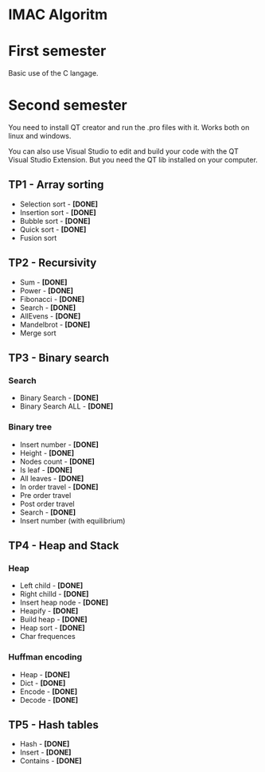 # IMAC Algoritm

# First semester

Basic use of the C langage.

# Second semester

You need to install QT creator and run the .pro files with it. Works both on linux and windows.

You can also use Visual Studio to edit and build your code with the QT Visual Studio Extension. But you need the QT lib installed on your computer.

## TP1 - Array sorting

- Selection sort - **[DONE]**
- Insertion sort - **[DONE]**
- Bubble sort - **[DONE]**
- Quick sort - **[DONE]**
- Fusion sort

## TP2 - Recursivity

- Sum - **[DONE]**
- Power - **[DONE]**
- Fibonacci - **[DONE]**
- Search - **[DONE]**
- AllEvens - **[DONE]**
- Mandelbrot - **[DONE]**
- Merge sort

## TP3 - Binary search

### Search

- Binary Search - **[DONE]**
- Binary Search ALL - **[DONE]**

### Binary tree

- Insert number - **[DONE]**
- Height - **[DONE]**
- Nodes count - **[DONE]**
- Is leaf - **[DONE]**
- All leaves - **[DONE]**
- In order travel - **[DONE]**
- Pre order travel
- Post order travel
- Search - **[DONE]**
- Insert number (with equilibrium)

## TP4 - Heap and Stack

### Heap

- Left child - **[DONE]**
- Right chilld - **[DONE]**
- Insert heap node - **[DONE]**
- Heapify - **[DONE]**
- Build heap - **[DONE]**
- Heap sort - **[DONE]**
- Char frequences

### Huffman encoding

- Heap - **[DONE]**
- Dict - **[DONE]**
- Encode - **[DONE]**
- Decode - **[DONE]**

## TP5 - Hash tables

- Hash - **[DONE]**
- Insert - **[DONE]**
- Contains - **[DONE]**
